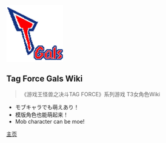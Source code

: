 <img src= "_media/icon.png" width = "150" height = "150">

## Tag Force Gals Wiki

> 《游戏王怪兽之决斗TAG FORCE》系列游戏 T3女角色Wiki

- モブキャラでも萌えあり！
- 模版角色也能萌起来！
- Mob character can be moe!

[主页](#游戏介绍)
